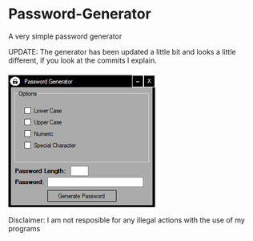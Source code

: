 # Password-Generator
A very simple password generator

UPDATE: The generator has been updated a little bit and looks a little different, if you look at the commits I explain.

<img src="https://raw.githubusercontent.com/roast247/Password-Generator/main/PassGen.png">

Disclaimer: I am not resposible for any illegal actions with the use of my programs
